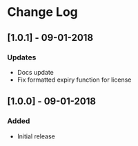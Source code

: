 # Change Log

## [1.0.1] - 09-01-2018
### Updates
- Docs update
- Fix formatted expiry function for license

## [1.0.0] - 09-01-2018
### Added
- Initial release
